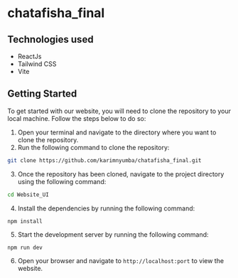 # chatafisha_final

## Technologies used 
* ReactJs
* Tailwind CSS
* Vite

## Getting Started
To get started with our website, you will need to clone the repository to your local machine. Follow the steps below to do so:

1. Open your terminal and navigate to the directory where you want to clone the repository.
2. Run the following command to clone the repository:

```bash
git clone https://github.com/karimnyumba/chatafisha_final.git
```

3. Once the repository has been cloned, navigate to the project directory using the following command:

```bash
cd Website_UI
```

4. Install the dependencies by running the following command:

```
npm install
```

5. Start the development server by running the following command:

```
npm run dev
```

6. Open your browser and navigate to `http://localhost:port` to view the website.

